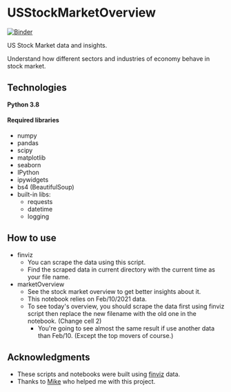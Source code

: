 # USStockMarketOverview
[![Binder](https://mybinder.org/badge_logo.svg)](https://mybinder.org/v2/gh/MRyderOC/USStockMarketOverview/main?filepath=voila%2Frender%2FmarketOverview.ipynb)

US Stock Market data and insights.

Understand how different sectors and industries of economy behave in stock market.

## Technologies

**Python 3.8**
#### Required libraries
- numpy
- pandas
- scipy
- matplotlib
- seaborn
- IPython
- ipywidgets
- bs4 (BeautifulSoup)
- built-in libs:
  - requests
  - datetime
  - logging

## How to use

- finviz
  * You can scrape the data using this script.
  * Find the scraped data in current directory with the current time as your file name.
- marketOverview
  * See the stock market overview to get better insights about it.
  * This notebook relies on Feb/10/2021 data.
  * To see today's overview, you should scrape the data first using finviz script then replace the new filename with the old one in the notebook. (Change cell 2)
    * You're going to see almost the same result if use another data than Feb/10. (Except the top movers of course.)

## Acknowledgments

* These scripts and notebooks were built using [finviz](https://finviz.com/) data.
* Thanks to [Mike](https://github.com/mtodisco10) who helped me with this project.
